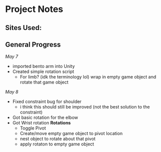 # Project Notes 

## Sites Used:

## General Progress
*May 7* 
- imported bento arm into Unity 
- Created simple rotation script
    - For limb? (idk the terminology lol) wrap in empty game object and rotate that game object 

*May 8* 
- Fixed constraint bug for shoulder 
    - i think this should still be improved (not the best solution to the constraint)
- Got basic rotation for the elbow 
- Got Wrist rotation
**Rotations** 
    - Toggle Pivot 
    - Create/move empty game object to pivot location
    - nest object to rotate about that pivot 
    - apply rotaton to empty game object 